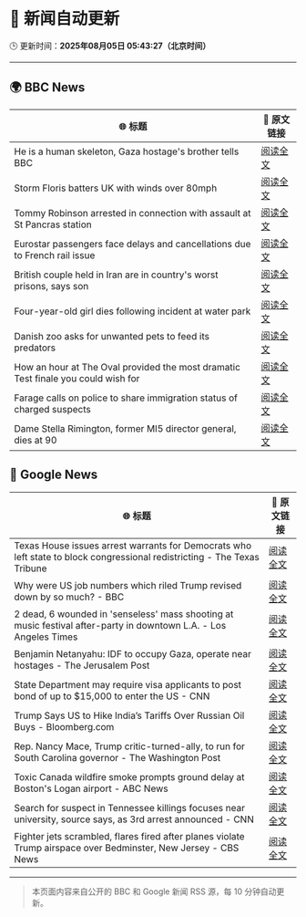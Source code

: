 # 🧠 新闻自动更新

🕒 更新时间：**2025年08月05日 05:43:27（北京时间）**

---

## 🌍 BBC News

| 🌐 标题 | 🔗 原文链接 |
|--------|-------------|
| He is a human skeleton, Gaza hostage's brother tells BBC | [阅读全文](https://www.bbc.com/news/articles/cewyk4ezeedo?at_medium=RSS&at_campaign=rss) |
| Storm Floris batters UK with winds over 80mph | [阅读全文](https://www.bbc.com/news/articles/c4gq3n049jno?at_medium=RSS&at_campaign=rss) |
| Tommy Robinson arrested in connection with assault at St Pancras station | [阅读全文](https://www.bbc.com/news/articles/crr2dpxxzz1o?at_medium=RSS&at_campaign=rss) |
| Eurostar passengers face delays and cancellations due to French rail issue | [阅读全文](https://www.bbc.com/news/articles/cq58z7w00vqo?at_medium=RSS&at_campaign=rss) |
| British couple held in Iran are in country's worst prisons, says son | [阅读全文](https://www.bbc.com/news/articles/cp94ymg3x1go?at_medium=RSS&at_campaign=rss) |
| Four-year-old girl dies following incident at water park | [阅读全文](https://www.bbc.com/news/articles/c627kxkdkzno?at_medium=RSS&at_campaign=rss) |
| Danish zoo asks for unwanted pets to feed its predators | [阅读全文](https://www.bbc.com/news/articles/c0r7z2ynd2lo?at_medium=RSS&at_campaign=rss) |
| How an hour at The Oval provided the most dramatic Test finale you could wish for | [阅读全文](https://www.bbc.com/sport/cricket/articles/crm4j8424epo?at_medium=RSS&at_campaign=rss) |
| Farage calls on police to share immigration status of charged suspects | [阅读全文](https://www.bbc.com/news/articles/c860py73pglo?at_medium=RSS&at_campaign=rss) |
| Dame Stella Rimington, former MI5 director general, dies at 90 | [阅读全文](https://www.bbc.com/news/articles/cgkrm00y6rgo?at_medium=RSS&at_campaign=rss) |

## 📰 Google News

| 🌐 标题 | 🔗 原文链接 |
|--------|-------------|
| Texas House issues arrest warrants for Democrats who left state to block congressional redistricting - The Texas Tribune | [阅读全文](https://news.google.com/rss/articles/CBMilgFBVV95cUxQbUtka0lta3hRdm1ITUM5Zl9kV3Z4andKQU1aMkZZaXhERmI1anp0UC1UZXRNWlV5dUZCYWhYbTNKV01Id0dsTklmRElvNnBja3p5MkthNjlyQlFGYktlY3l4LVdSeVF4N3NqT2pBZjVNVXVncTdhRVVSOHNJWXJEOFZDWWxxcHEwV3VrZWxmYW4tWXhqZkE?oc=5) |
| Why were US job numbers which riled Trump revised down by so much? - BBC | [阅读全文](https://news.google.com/rss/articles/CBMiWkFVX3lxTE5DU1hHZDFhZHlCLTJLbzFlbWYyb21vczJERElRRE15enBtNmlnM0VpMVZ2bG95WmdSTmljT2VNT1pNaE15bkxWVDk5TEo4TDFRRDBDNzIxd0lrQdIBX0FVX3lxTE5PZnFUbnFYWloxM3JUdnRDdlg0eHpIbFk2aExPY0hEaFVWX1NNWDRic1ZESlVhVURSZW1kVU5pdkcwVGhmMkJoN1ktdnhmRGJ6TTZSdDFPMnp1RjhseWlZ?oc=5) |
| 2 dead, 6 wounded in 'senseless' mass shooting at music festival after-party in downtown L.A. - Los Angeles Times | [阅读全文](https://news.google.com/rss/articles/CBMimAFBVV95cUxOQS1EMHdkRkFPcDFWbHd2OGhVU2loYUZ2QUJIN2NUamU2RjhyT2RRQXc0cUYxSzJLZWNGYVFkWVZjaEZoUFlnWTFkUmhkemZieVA4MWRGYmNMRUhwYTVZOGpFRExNckh1OWhnLTYyS2xUOUgwNTBQTGNDbHhnM2tRVzM0Wmd3RGNVUl9fSkJzYmRiT241X2JLeg?oc=5) |
| Benjamin Netanyahu: IDF to occupy Gaza, operate near hostages - The Jerusalem Post | [阅读全文](https://news.google.com/rss/articles/CBMiXEFVX3lxTE1ZOGJ4dDQxbzZIcXR3X2Mwb1BFMjk3NEJ4YWJXMURMaHhxSk4wSmNjcTJ0ZUFKSGJUd1NDajUwcU90RmZiLUFQbmxUOXVjd3ZxMWJTTlhwYTk3UlRp?oc=5) |
| State Department may require visa applicants to post bond of up to $15,000 to enter the US - CNN | [阅读全文](https://news.google.com/rss/articles/CBMifEFVX3lxTE1ON29mQlBPVTJ4MC1LbFNablp6elh2eDVVSnhGbmF5TEpreGR3RF93d2FaTHAzdEktUy1RdkUycVY5bXItR2hfWVJvQWgyQ0FXWVYtaEcwV3k1SDEtTkRDbmNycGRwNzhxWWI0Z0FFemNRUW5tTG1XNnN2ejDSAYIBQVVfeXFMT3pwOWNRN2VOQktqUlNaazd3a3pMMlNwRzNBSXB1SFRBbXI5NUNoMlFaMlFOby0wQ0NORFlBTTlKRmFIeC1PWGpEVzUzRDcyS3VicnByV1hSUlZYTC1wWmxnUWwzLW1FcXI4Y2VHb0lQeGpISERVRFk3Z1NRcUstblJJUQ?oc=5) |
| Trump Says US to Hike India’s Tariffs Over Russian Oil Buys - Bloomberg.com | [阅读全文](https://news.google.com/rss/articles/CBMitgFBVV95cUxPTTZlQWFjYndhRVN0U1E4MldaeWhJaEJscWI0cUE1ZUNjQUNtU2hfYk9KWC12OHpaaUxTQ2lXSmoza21BR0dzOEFDTS0yX3gtcS1tdmZhXzY5RzNpUUxURDNTSnNiUFFieXdhM1NXal9fR1EyYUtJeDJCZDUxQnlPa2FEdlZ5WFgtYzA0Wk1nOVlsOUtaMUU0SHJBcEE4TmtLdmxaSmVaUl9DTEFTRTE4NmhsdTRpZw?oc=5) |
| Rep. Nancy Mace, Trump critic-turned-ally, to run for South Carolina governor - The Washington Post | [阅读全文](https://news.google.com/rss/articles/CBMijwFBVV95cUxNNmdyWTVNcnJmM2FRNEttdzRqZzVDOU5FOUZUOHNYanBHa1dwa2k1ZU9TNDV5bGFuaXA5VFBmVGI5UjFFaG5iVC05QnJNazMxcl81U1lJeVBXMzNGT2ViUFVkRTRnU19QVXBOZTVXZ3dKamdYVmdPQWhxUzlaWENMMmU1NEM0UERxM0NzTFQ1aw?oc=5) |
| Toxic Canada wildfire smoke prompts ground delay at Boston's Logan airport - ABC News | [阅读全文](https://news.google.com/rss/articles/CBMipgFBVV95cUxOVWswMnVIX21Ba1NyQjlyRDFzcUxkRVhMbldCSzJ2V1JOcDEtSkw5b1BFSVJpOENYcW9LSHRCUm1URktzOXF2b3dkS3pJdjNyenZ0eVUwekRuOXc5YjNqQmIwUHFhckhmd2JuOUdkdmlHQXhQY2xBRjFiR1dpbUI2MmpqUF9PQTdxaXA2ajRoV2lHVFI1MmFsVHh0Q0ZTUTJ6TlRRdzlR0gGrAUFVX3lxTE15d3pkVmRUbllLMFUtOXo3NnExVGJURnZaTElPbnEwei12aFo2Qjh2a2xPQmpra2ROTVB2ZXJ4UGIxTWpoVElkY1NydUxoUktiLVgtcFQ3MHhGaTh1VENNWTk2alNramtLVVd1Z1IzRWQtXzJRWDIzcVJqQm92ZjZmQTUtMzV0Sm5qSjJZY0I2ZlJmakNvSVJlcS12WkNyQVZFcTRGSjRCcjkzWQ?oc=5) |
| Search for suspect in Tennessee killings focuses near university, source says, as 3rd arrest announced - CNN | [阅读全文](https://news.google.com/rss/articles/CBMihAFBVV95cUxQUXcydFBTc0RkUkp0VVF2ZlVJWWZiVVpPSmZpdk1lMVlyLWQ1NnBKZjZsdHIteVhjUDNEenBaa3prQzljdFNaTkRYLW02QVNxSG5renRMNWZab3NFcE1UeEc3Nnh3TndHTE5ScTBaZEFXaEQ1UkRrU3JtZ3BobVN2MmRWZkzSAYoBQVVfeXFMUFprNnhDS19WaTRiWEcxZDJ1VnlsQkxiMG5HTzlzY1J4VVpRYWxmNkFRcU13ZWhuazNaUVRVb3pveGhUMzlPaTZ6bHkxbzQ1QjR5dVRrVWwxRmpiNWQ4SWZsZ3d6T2ZqdHF3WkhGQ3dicklhRFVheVpLYzFVSDNRNVJHUV9MSGxGSWpB?oc=5) |
| Fighter jets scrambled, flares fired after planes violate Trump airspace over Bedminster, New Jersey - CBS News | [阅读全文](https://news.google.com/rss/articles/CBMipwFBVV95cUxNS25DOTF4djVzUUU0eTVwU2lSa2tKOE9MNWRyQkN5QlpPQy04RUZ1OEYwcjNmZUpCZXFLUkNCQjNHdVJTb2dpZUN2eGlVZS1ncmlOUTlsVVllNDJsb1owdThHWlMzZW5ST0VobHFIZnp0RU5tMWlVdlJSaWFyb1dLN05nVWE5VE50SHdQUnVSY0pJMTBLZGFzMHpZVGRicjhoSm11QzJvNNIBrAFBVV95cUxPWXVzTllwby1BSk83X3JETlEtbFNLS1d3OVRleHQwd0tiU0ZaeTQ1ZGluUHlqZFJ6V0U5VmtVM1NrR2ZDeHFoeEJJSkRzNHJVcHFNQ2FBdDFfS2RnaFRhYUdsNnFHeFZlVzVrS29WTHFGeV8wWnR5c2pOODVOYmJ2aDJHUUk4RWFubC1hMGpteUJrXzJrTDdDcURmbnlKbEZzbExyeTlhcXdPOWlj?oc=5) |

---
> 本页面内容来自公开的 BBC 和 Google 新闻 RSS 源，每 10 分钟自动更新。